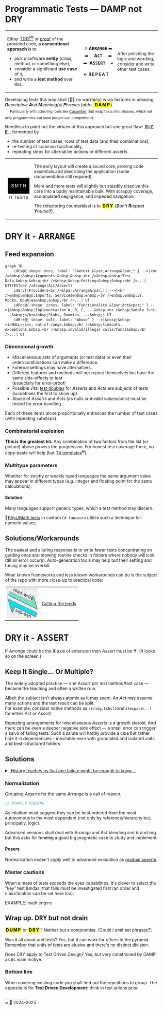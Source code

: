 # Programmatic Tests &mdash; DAMP not DRY

<table><tr><td><p>Either <a href="../../asDrive">TDD<sup>e<b>V</b></sup></a> or <a href="../../asQA">proof</a> of the provided code, <b>a conventional approach</b> is to</p>
    <ul>
        <li>pick a software <b>entity</b> (class, method, or something else),</li>
        <li>consider a significant <b>use case</b> of it,</li>
        <li>and write a <b>test method</b> over this.</li>
    </ul>
</td><td><p align="center">
↗️&nbsp;<b>A<samp>RRANGE</samp></b>&nbsp;➡️ <br />➡️&nbsp;&nbsp;&nbsp;&nbsp;&nbsp;<b>A<samp>CT</samp></b>&nbsp;&nbsp;&nbsp;&nbsp;&nbsp;➡️ <br />➡️&nbsp;&nbsp;<b>A<samp>SSERT&nbsp;&nbsp;↩️</samp></b></p>
<p><b>&larr;&nbsp;R&thinsp;E&thinsp;P&thinsp;E&thinsp;A&thinsp;T</b></p></td><td><p>After polishing the logic and wording,<br />consider and write other test cases.</p>
</td></tr></table>

Developing tests this way shall (☝🏼 no warranty) wrap features in pleasing _<b>D</b>escriptive <b>A</b>nd <b>M</b>eaninigful <b>P</b>hrases_ (_abbr._ <mark>&thinsp;<b>D&thinsp;A&thinsp;M&thinsp;P</b>&thinsp;</mark>).\
&nbsp;&nbsp;&nbsp;&nbsp;<sub>Particularly with adorning tools like [Cucumber](https://cucumber.io/docs/guides/10-minute-tutorial/?lang=java#write-a-scenario) that wrap tests into phrases, which not only programmers but sane people can comprehend.</sub>

Needless to point out the virtues of this approach but one great flaw: <ins>&thinsp;<b>S&thinsp;I&thinsp;Z&thinsp;E</b>&nbsp;</ins>&thinsp;, fermented by

* the number of test cases, rows of test data (and their combinations),
* re-testing of common functionality,
* repeating steps for alternative actions or different asserts.</p>

<table><tr><td><picture><img alt="&nbsp;Black box of test (not of application)" src="../../../../_rsc/_img/memes/ItTestsSmth.jpg" /></picture>
</td><td>
<p>The early layout will create a sound core, proving code essentials and describing the application (some documentation still required).</p>
<p>More and more tests will slightly but steadily dissolve this core into a badly maintainable bulk. With scrappy coverage, accumulated negligence, and impeded navigation.</p>
    <p>The refactoring counterblast is to <mark>&thinsp;<b>D&thinsp;R&thinsp;Y</b>&thinsp;</mark> (<i><b>D</b>on't <b>R</b>repeat <b>Y</b>ourself</i>).</p>
</td></tr></table>

# DRY it - A<samp>RRANGE</samp>

## Feed expansion

```mermaid
graph TD
    idCx@{ shape: docs, label: "Context &lpar;Arrange&rpar;" } -->|<br />&nbsp;&nbsp;Arguments,&nbsp;&nbsp;<br />&nbsp;&nbsp;Test Data,&nbsp;&nbsp;<br />&nbsp;&nbsp;Settings&nbsp;&nbsp;<br />...| UT(TEST<br />Arange/Act/Assert)
    idSrv[(Providers<br />&lpar;Arrange&rpar;)] -->|<br />&nbsp;&nbsp;Imports, Services&nbsp;&nbsp;<br />&nbsp;&nbsp;vs. Mocks, Doubles&nbsp;&nbsp;<br />...| UT
    idFnc@{ shape: procs, label: "Functionality &lpar;Act&rpar;" } -->|&nbsp;&nbsp;Implementation A, B, C, ...&nbsp;<br >&nbsp;Sample func, ...&nbsp;</br>&nbsp;Stubs, Dummies, ...&nbsp;| UT
    idErr@{ shape: bolt, label: "Abuse" } -->|&nbsp;&nbsp;<i>NULL</i>s, out-of-range,&nbsp;<br />&nbsp;timeouts, exceptions,&nbsp;<br />&nbsp;invalid/illegal calls/funcs&nbsp;<br />...| UT

```

### Dimensional growth

* Miscellaneous sets of arguments (or test data) or even their order/combinations can make a difference.
* External settings may have alternatives.
* Different features and methods will not repeat themselves but have the same side-effects to test\
(especially for error-proof)
* Possible vital <ins>test doubles</ins> for _Asserts_ and _Acts_ are subjects of tests (sometimes the first to show up).
* Abuse of _Asserts_ and _Acts_ (as nulls or invalid values/calls) must be tested for error handling.

Each of these items alone proportionally enhances the number of test cases (with repeating substeps).

### Combinatorial explosion

**This is the greatest hit.** Any combination of two factors from the list (or picture) above _powers_ the progression. For honest test coverage there, no copy-paste will help (but [T4 templates](https://en.wikipedia.org/wiki/Text_Template_Transformation_Toolkit)<sup><b>w</b></sup>).

### Multitype parameters

Whether for strictly or weakly typed languages the same argument value may appear in different types (e.g. integer and floating point for the same calculations).

#### Solution

Many languages support generic types, which a test method may discern.

🧪[Phys/Math tests](https://github.com/Kyriosity/use-dev/tree/main/src/TuttiFrutti/FuncStore.Convers.Tests/PhysMath) in custom <code></b>C#</b> funcware</code> utilize such a technique for numeric values.

## Solutions/Workarounds

The easiest and alluring response is to write fewer tests concentrating on guiding ones and stowing routine checks in folders where nobody will look (till an error occurs). 
Auto-generation tools may help but their setting and tuning may be overkill.

What known frameworks and less known workarounds can do is the subject of the repo with more close-up to practical code:

<table><tr><td><picture><img alt="&nbsp;READ-WRITE meets USE-DEV" width="100px" src="../../../../_rsc/_img/_nav/read-write_use-dev.jpg" /></picture></td><td>
    <a href="https://github.com/Kyriosity/use-dev/blob/main/README%2B/tests/README%2B/prog_tests-cut_feeds.md">Cutting the feeds</a>
</td></td></tr></table>

# D<samp>RY</samp> it - A<samp>SSERT</samp>

If *Arrange* could be the **X** axis of extension then *Assert* must be **Y**. (It looks so on the screen.)

## Keep It Single... Or Multiple?

The widely adopted practice &mdash; one *Assert* per test method/test case &mdash; became the teaching and often a written rule.

Albeit the subject isn't always atomic as it may seem. An _Act_ may assume many actions and the test result can be split.\
For example, consider native methods as `string.IsNullOrWhitespace(..)` for either *Act* or *Assert*.

Repeating arrangements for miscellaneous _Asserts_ is a growth steroid. 
And there can be even a deeper negative side effect &mdash; a small error can trigger a salvo of failing tests. 
Such a salute will hardly provide a clue but rather hide it in dependencies - inevitable even with granulated and isolated units and best-structured folders.

## Solutions

<details><summary><ins>&nbsp;History teaches us that one failure might be enough to know...&nbsp;</ins></summary>
    
> As in anecdote  about **Napoleon** enraged by the silence of cannons on a flank.\
A summoned general was eager to recount seven reasons, he knew, but was shortly interrupted with\
<samp>«Already one is more than enough for me».</samp>
>
> The same Albert Einstein replied to "One Hundred Authors Against Einstein", 1931:\
> <samp>"If I were wrong, it would only take one."</samp>

</details>

### Normalization

Grouping _Asserts_ for the same _Arrange_ is a call of reason. 

```csharp
// EXAMPLE PENDING
```

As intuition must suggest they can be best ordered from the most autonomous to the most dependent (not only by reference/hierarchy but, principally, logic).

Advanced versions shall deal with _Arrange_ and _Act_ blending and branching but this asks for <s>funding</s> a good big pragmatic case to study and implement.

#### Posers

Normalization doesn't apply well to advanced evaluation as [gradual asserts](https://github.com/Kyriosity/use-dev/blob/main/README+/tests/README+/unit_test-gradual_assert.md).

### Master cautions

When a mass of tests exceeds the eyes capabilities, it's clever to select the "key" test &mdas; that fails must be investigated first (an order and classification can be set here too).

EXAMPLE: math engine

## Wrap up. D<samp>RY</samp> but not drain 

<mark>&thinsp;<b>D&thinsp;U&thinsp;M&thinsp;P</b>&thinsp;</mark> or <mark>&thinsp;<b>D&thinsp;R&thinsp;Y</b>&thinsp;</mark>❔ Neither but a compromise. (Could I omit set phrases?) 

Was it all about unit tests? Yes, but it can work for others in the pyramid. Remember that units of tests are elusive and there's no distinct division.

Does DRY apply to Test Driven Design? Yes, but very constrained by DAMP as its main motive.

### Bottom line

When covering existing code you shall find out the repetitions to group. The opposite is for **Test Driven Development**: think in test unions prior.

\___________\
🔚 🌙 2024-2025
